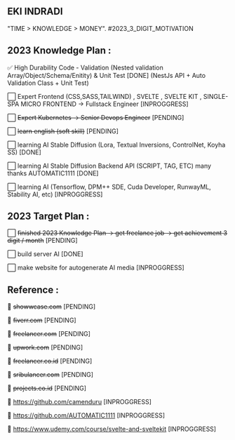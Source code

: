 ## EKI INDRADI

"TIME > KNOWLEDGE > MONEY". #2023_3_DIGIT_MOTIVATION

## 2023 Knowledge Plan :

:white_check_mark: High Durability Code - Validation (Nested validation Array/Object/Schema/Enitity) & Unit Test [DONE] (NestJs API + Auto Validation Class + Unit Test)

:white_large_square: Expert Frontend (CSS,SASS,TAILWIND) , SVELTE , SVELTE KIT , SINGLE-SPA MICRO FRONTEND -> Fullstack Engineer [INPROGGRESS]
 
:white_large_square: ~~Expert Kubernetes -> Senior Devops Engineer~~ [PENDING]

:white_large_square: ~~learn english (soft skill)~~ [PENDING]

:white_large_square: learning AI Stable Diffusion (Lora, Textual Inversions, ControlNet, Koyha SS) [DONE]

:white_large_square: learning AI Stable Diffusion Backend API (SCRIPT, TAG, ETC) many thanks AUTOMATIC1111 [DONE]

:white_large_square: learning AI (Tensorflow, DPM++ SDE, Cuda Developer, RunwayML, Stability AI, etc) [INPROGGRESS]

## 2023 Target Plan :

:white_large_square: ~~finished 2023 Knowledge Plan -> get freelance job -> get achievement 3 digit / month~~ [PENDING]

:white_large_square: build server AI [DONE]

:white_large_square: make website for autogenerate AI media [INPROGGRESS]


## Reference : 

:link: ~~showwcase.com~~ [PENDING]

:link: ~~fiverr.com~~ [PENDING]

:link: ~~freelancer.com~~ [PENDING]

:link: ~~upwork.com~~ [PENDING]

:link: ~~freelancer.co.id~~ [PENDING]

:link: ~~sribulancer.com~~ [PENDING]

:link: ~~projects.co.id~~ [PENDING]

:link: https://github.com/camenduru [INPROGGRESS]

:link: https://github.com/AUTOMATIC1111 [INPROGGRESS]

:link: https://www.udemy.com/course/svelte-and-sveltekit [INPROGGRESS]
